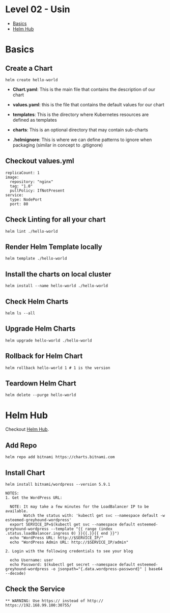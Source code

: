 # Level 02 - Usin

* [Basics](#basics)
* [Helm Hub](#helm-hub)

# Basics

## Create a Chart
```
helm create hello-world
```

* **Chart.yaml**: This is the main file that contains the description of our chart

* **values.yaml**: this is the file that contains the default values for our chart

* **templates**: This is the directory where Kubernetes resources are defined as templates

* **charts**: This is an optional directory that may contain sub-charts

* **.helmignore**: This is where we can define patterns to ignore when packaging (similar in concept to .gitignore)


## Checkout values.yml

```
replicaCount: 1
image:
  repository: "nginx"
  tag: "1.0"
  pullPolicy: IfNotPresent
service:
  type: NodePort
  port: 80
```

##  Check Linting for all your chart
```
helm lint ./hello-world
```

## Render Helm Template locally

```
helm template ./hello-world
```

## Install the charts on local cluster

```
helm install --name hello-world ./hello-world
```


## Check Helm Charts
```
helm ls --all
```

## Upgrade Helm Charts

```
helm upgrade hello-world ./hello-world
```

## Rollback for Helm Chart

```
helm rollback hello-world 1 # 1 is the version
```

## Teardown Helm Chart

```
helm delete --purge hello-world
```

# Helm Hub

Checkout [Helm Hub](https://hub.helm.sh/).

## Add Repo

```
helm repo add bitnami https://charts.bitnami.com
```

## Install Chart

```
helm install bitnami/wordpress --version 5.9.1
```

```
NOTES:
1. Get the WordPress URL:

  NOTE: It may take a few minutes for the LoadBalancer IP to be available.
        Watch the status with: 'kubectl get svc --namespace default -w esteemed-greyhound-wordpress'
  export SERVICE_IP=$(kubectl get svc --namespace default esteemed-greyhound-wordpress --template "{{ range (index .status.loadBalancer.ingress 0) }}{{.}}{{ end }}")
  echo "WordPress URL: http://$SERVICE_IP/"
  echo "WordPress Admin URL: http://$SERVICE_IP/admin"

2. Login with the following credentials to see your blog

  echo Username: user
  echo Password: $(kubectl get secret --namespace default esteemed-greyhound-wordpress -o jsonpath="{.data.wordpress-password}" | base64 --decode)
```

## Check the Service

```
** WARNING: Use https:// instead of http:// 
https://192.168.99.100:30755/
```
